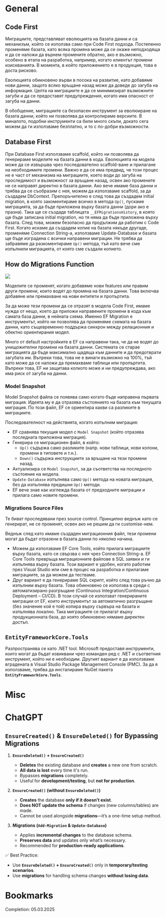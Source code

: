 # General
## Code First
Миграциите, представляват еволюцията на базата данни и са механизъм, който се използва само при Code First подхода. Постепенно променяме базата, като всяка промяна може да се окаже неподходяща и да се наложи да върнем промените обратно, ако е възможно, особено в етапа на разработка, например, когато клиентът промени изискванията. В момента, в който приложението е в продукция, това е доста рисково.

Еволюцията обикновено върви в посока на развитие, като добавяме нови данни, защото всяко връщане назад може да доведе до загуба на информация. Целта на миграциите е да се минимизират възможните загуби и да се предоставят предупреждения, когато има опасност от загуба на данни.

В обобщение, миграциите са безопасен инструмент за еволюиране на базата данни, който ни позволява да контролираме версиите. В миналото, подобни инструменти са били много скъпи, докато сега можем да ги използваме безплатно, и то с по-добри възможности.
## Database First
При Database First използваме scaffold, който ни позволява да генерираме моделите на базата данни в кода. Еволюцията на модела може да се извършва чрез последователно scaffold-ване и прилагане на необходимите промени. Важно е да се има предвид, че този процес не е част от механизма на миграциите, което води до загуба на проследимост и възможност за връщане назад, освен ако промените не се направят директно в базата данни.
Ако вече имаме база данни и трябва да се съобразим с нея, можем да използваме scaffold, за да създадем DbContext. Препоръчително е след това да създадем initial migration, в която закоментираме всичко в метода `Up()`, пускаме миграцията, за да бъде приложена върху базата данни (дори ако е празна). Така ще се създаде таблицата `__EFMigrationsHistory`, в която ще бъде записана initial migration, но тя няма да бъде приложена върху базата. След това, можем безопасно да продължим да работим с Code First.
Когато искаме да създадем копие на базата някъде другаде, променяме Connection String-а, използваме Update-Database и базата ще бъде изградена с всички направени миграции. Не трябва да забравяме да разкоментираме `Up()` метода, тъй като вече сме изпълнили миграцията, от която сме създали копието.
## How do Migrations Function
![](https://github.com/GerardSh/SoftwareUniversity/blob/main/99%20Attachments/Pasted%20image%2020250304202404.png)

Моделите се променят, когато добавяме нови features или правим други промени, които водят до промяна на базата данни. Това включва добавяне или премахване на нови ентитети и пропъртита.

За да може тези промени да се отразят в модела Code First, имаме нужда от нещо, което да приложи направените промени в кода към самата база данни, в нейната схема. Именно EF Migration е инструментът, който ни позволява да променяме схемата на базата данни, като същевременно поддържа синхрон между релационния и обектно ориентирания модел.

Много от default настройките в EF са направени така, че да не водят до унищожителни промени на базата данни. Системата се старае миграцията да бъде максимално щадяща към данните и да предотврати загубата им. Въпреки това, това не е винаги възможно на 100%, тъй като може да се наложи да премахваме таблици или пропъртита. Въпреки това, EF ни защитава колкото може и ни предупреждава, ако има риск от загуба на данни.
### Model Snapshot
Model Snapshot файла се появява само когато бъде направена първата миграция. Идеята му е да отразява състоянието на базата към текущата миграция. По този файл, EF се ориентира какви са разликите в миграциите.

Последователност на действията, когато изпълним миграция:
- EF сравнява текущия модел с `Model Snapshot` (който отразява последната приложена миграция).
- Генерира се миграционен файл, в който:
    - `Up()` съдържа само разликите (напр. нови таблици, нови колони, промени в типовете и т.н.).
    - `Down()` съдържа инструкциите за връщане на тези промени назад.
- Актуализира се `Model Snapshot`, за да съответства на последното състояние на модела.
- `Update-Database` изпълнява само `Up()` метода на новата миграция, без да изпълнява предишни `Up()` методи.
- EF вече знае как изглежда базата от предходните миграции и прилага само новите промени.
### Migrations Source Files
Те биват проследявани през source control. Принципно веднъж като се генерират, не се променят, освен ако не решим да ги customise-нем.

Веднъж след като имаме създаден миграционния файл, тези промени могат да бъдат отразени в базата данни по няколко начина.
- Можем да използваме EF Core Tools, който прилага миграциите върху базата, като се свързва с нея чрез Connection String-а. EF Core Tools превръща миграционните файлове в SQL заявки и ги изпълнява върху базата. Този вариант е удобен, когато работим през Visual Studio или сме в процес на разработка и прилагаме миграциите, за да можем да тестваме.
- Друг вариант е да генерираме SQL скрипт, който след това ръчно да изпълним върху базата. Това обикновено се използва в среди с автоматизирано разгръщане (Continuous Integration/Continuous Deployment – CI/CD). В този случай се използват генерираните миграции от EF, които инструментът за автоматично разгръщане (без значение кой е той) копира върху сървъра на базата и изпълнява локално. Така миграциите се прилагат върху продукционната база, до която обикновено нямаме директен достъп.
## `EntityFrameworkCore.Tools`
Разпространява се като .NET tool. Microsoft предоставя инструменти, които могат да бъдат извиквани чрез команден ред с .NET и съответния инструмент, който ни е необходим. Другият вариант е да използваме вградената в Visual Studio Package Management Console (PMC). За да я използваме, трябва да инсталираме NuGet пакета **`EntityFrameworkCore.Tools`**.
# Misc
# ChatGPT
## `EnsureCreated()` & `EnsureDeleted()` for Bypassing Migrations
1. **`EnsureDeleted()` + `EnsureCreated()`**
    
    - **Deletes** the existing database and **creates** a new one from scratch.
    - **All data is lost** every time it's run.
    - Bypasses **migrations** completely.
    - Useful for **development/testing**, but **not for production**.
2. **`EnsureCreated()` (without `EnsureDeleted()`)**
    
    - **Creates** the database **only if it doesn’t exist**.
    - **Does NOT update the schema** if changes (new columns/tables) are made.
    - Cannot be used alongside **migrations**—it’s a one-time setup method.
3. **Migrations (`Add-Migration` & `Update-Database`)**
    
    - Applies **incremental changes** to the database schema.
    - **Preserves data** and updates only what’s necessary.
    - Recommended for **production-ready applications**.

✅ Best Practice:

- Use **`EnsureDeleted()` + `EnsureCreated()`** only in **temporary/testing scenarios**.
- Use **migrations** for handling schema changes **without losing data**.
# Bookmarks
Completion: 05.03.2025